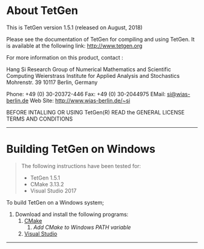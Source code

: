 
# About TetGen #
This is TetGen version 1.5.1 (released on August, 2018)

Please see the documentation of TetGen for compiling and using TetGen.
It is available at the following link:
http://www.tetgen.org

For more information on this product, contact :

  Hang Si
  Research Group of Numerical Mathematics and Scientific Computing
  Weierstrass Institute for Applied Analysis and Stochastics
  Mohrenstr. 39
  10117 Berlin, Germany

 Phone: +49 (0) 30-20372-446   Fax: +49 (0) 30-2044975
 EMail: <si@wias-berlin.de>
 Web Site: http://www.wias-berlin.de/~si

BEFORE INTALLING OR USING TetGen(R) READ the 
GENERAL LICENSE TERMS AND CONDITIONS

---

# Building TetGen on Windows #
> The following instructions have been tested for:
> * TetGen 1.5.1
> * CMake 3.13.2
> * Visual Studio 2017

To build TetGen on a Windows system;

1.  Download and install the following programs:
    1.  [CMake](https://cmake.org/download/)
        1.  _Add CMake to Windows PATH variable_
    2.  [Visual Studio](https://visualstudio.microsoft.com/vs/community/)
     
---
